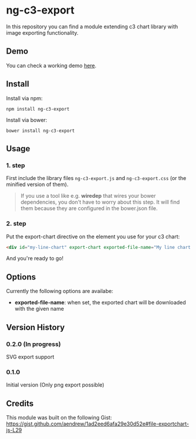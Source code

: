 # ng-c3-export

In this repository you can find a module extending c3 chart library with image exporting functionality.

## Demo
You can check a working demo [here](https://ngc3export.firebaseapp.com/).

## Install

Install via npm: 

```
npm install ng-c3-export
```

Install via bower: 

```
bower install ng-c3-export
```

## Usage

### 1. step

First include the library files `ng-c3-export.js` and `ng-c3-export.css` (or the minified version of them). 

> If you use a tool like e.g. **wiredep** that wires your bower dependencies, you don't have to worry about this step.
> It will find them because they are configured in the bower.json file.

### 2. step

Put the export-chart directive on the element you use for your c3 chart:

```html
<div id="my-line-chart" export-chart exported-file-name="My line chart exported"></div>
```

And you're ready to go!

## Options

Currently the following options are availabe:

* **exported-file-name**: when set, the exported chart will be downloaded with the given name

## Version History

### 0.2.0 (In progress)
SVG export support

### 0.1.0
Initial version (Only png export possible)

## Credits
This module was built on the following Gist: https://gist.github.com/aendrew/1ad2eed6afa29e30d52e#file-exportchart-js-L29
